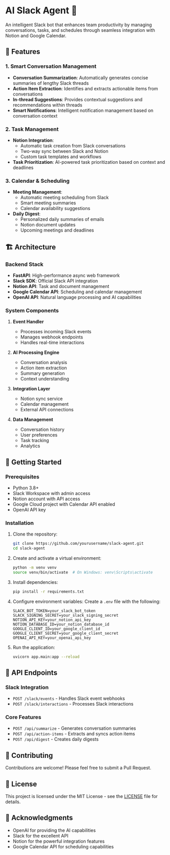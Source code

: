 # AI Slack Agent 🤖

An intelligent Slack bot that enhances team productivity by managing conversations, tasks, and schedules through seamless integration with Notion and Google Calendar.

## 🌟 Features

### 1. Smart Conversation Management

- **Conversation Summarization**: Automatically generates concise summaries of lengthy Slack threads
- **Action Item Extraction**: Identifies and extracts actionable items from conversations
- **In-thread Suggestions**: Provides contextual suggestions and recommendations within threads
- **Smart Notifications**: Intelligent notification management based on conversation context

### 2. Task Management

- **Notion Integration**:
  - Automatic task creation from Slack conversations
  - Two-way sync between Slack and Notion
  - Custom task templates and workflows
- **Task Prioritization**: AI-powered task prioritization based on context and deadlines

### 3. Calendar & Scheduling

- **Meeting Management**:
  - Automatic meeting scheduling from Slack
  - Smart meeting summaries
  - Calendar availability suggestions
- **Daily Digest**:
  - Personalized daily summaries of emails
  - Notion document updates
  - Upcoming meetings and deadlines

## 🏗️ Architecture

### Backend Stack

- **FastAPI**: High-performance async web framework
- **Slack SDK**: Official Slack API integration
- **Notion API**: Task and document management
- **Google Calendar API**: Scheduling and calendar management
- **OpenAI API**: Natural language processing and AI capabilities

### System Components

1. **Event Handler**

   - Processes incoming Slack events
   - Manages webhook endpoints
   - Handles real-time interactions

2. **AI Processing Engine**

   - Conversation analysis
   - Action item extraction
   - Summary generation
   - Context understanding

3. **Integration Layer**

   - Notion sync service
   - Calendar management
   - External API connections

4. **Data Management**
   - Conversation history
   - User preferences
   - Task tracking
   - Analytics

## 🚀 Getting Started

### Prerequisites

- Python 3.8+
- Slack Workspace with admin access
- Notion account with API access
- Google Cloud project with Calendar API enabled
- OpenAI API key

### Installation

1. Clone the repository:

   ```bash
   git clone https://github.com/yourusername/slack-agent.git
   cd slack-agent
   ```

2. Create and activate a virtual environment:

   ```bash
   python -m venv venv
   source venv/bin/activate  # On Windows: venv\Scripts\activate
   ```

3. Install dependencies:

   ```bash
   pip install -r requirements.txt
   ```

4. Configure environment variables:
   Create a `.env` file with the following:

   ```
   SLACK_BOT_TOKEN=your_slack_bot_token
   SLACK_SIGNING_SECRET=your_slack_signing_secret
   NOTION_API_KEY=your_notion_api_key
   NOTION_DATABASE_ID=your_notion_database_id
   GOOGLE_CLIENT_ID=your_google_client_id
   GOOGLE_CLIENT_SECRET=your_google_client_secret
   OPENAI_API_KEY=your_openai_api_key
   ```

5. Run the application:
   ```bash
   uvicorn app.main:app --reload
   ```

## 📡 API Endpoints

### Slack Integration

- `POST /slack/events` - Handles Slack event webhooks
- `POST /slack/interactions` - Processes Slack interactions

### Core Features

- `POST /api/summarize` - Generates conversation summaries
- `POST /api/action-items` - Extracts and syncs action items
- `POST /api/digest` - Creates daily digests

## 🤝 Contributing

Contributions are welcome! Please feel free to submit a Pull Request.

## 📝 License

This project is licensed under the MIT License - see the [LICENSE](LICENSE) file for details.

## 🙏 Acknowledgments

- OpenAI for providing the AI capabilities
- Slack for the excellent API
- Notion for the powerful integration features
- Google Calendar API for scheduling capabilities
